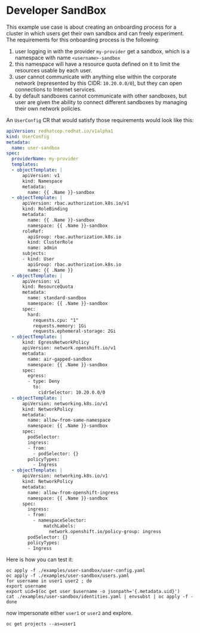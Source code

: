 # Developer SandBox

This example use case is about creating an onboarding process for a cluster in which users get their own sandbox and can freely experiment.
The requirements for this onboarding process is the following:

1. user logging in with the provider `my-provider` get a sandbox, which is a namespace with name `<username>-sandbox`
2. this namespace will have a resource quota defined on it to limit the resources usable by each user.
3. user cannot communicate with anything else within the corporate network (represented by this CIDR: `10.20.0.0/0`), but they can open connections to Internet services.
4. by default sandboxes cannot communicate with other sandboxes, but user are given the ability to connect different sandboxes by managing their own network policies.

An `UserConfig` CR that would satisfy those requirements would look like this:

```yaml
apiVersion: redhatcop.redhat.io/v1alpha1
kind: UserConfig
metadata:
  name: user-sandbox
spec:
  providerName: my-provider
  templates:
  - objectTemplate: |
      apiVersion: v1
      kind: Namespace
      metadata:
        name: {{ .Name }}-sandbox
  - objectTemplate: |
      apiVersion: rbac.authorization.k8s.io/v1
      kind: RoleBinding
      metadata:
        name: {{ .Name }}-sandbox
        namespace: {{ .Name }}-sandbox
      roleRef:
        apiGroup: rbac.authorization.k8s.io
        kind: ClusterRole
        name: admin
      subjects:
      - kind: User
        apiGroup: rbac.authorization.k8s.io
        name: {{ .Name }}
  - objectTemplate: |
      apiVersion: v1
      kind: ResourceQuota
      metadata:
        name: standard-sandbox
        namespace: {{ .Name }}-sandbox
      spec:
        hard:
          requests.cpu: "1"
          requests.memory: 1Gi
          requests.ephemeral-storage: 2Gi
  - objectTemplate: |
      kind: EgressNetworkPolicy
      apiVersion: network.openshift.io/v1
      metadata:
        name: air-gapped-sandbox
        namespace: {{ .Name }}-sandbox
      spec:
        egress:
        - type: Deny
          to:
            cidrSelector: 10.20.0.0/0
  - objectTemplate: |
      apiVersion: networking.k8s.io/v1
      kind: NetworkPolicy
      metadata:
        name: allow-from-same-namespace
        namespace: {{ .Name }}-sandbox
      spec:
        podSelector:
        ingress:
        - from:
          - podSelector: {}
        policyTypes:
          - Ingress
  - objectTemplate: |
      apiVersion: networking.k8s.io/v1
      kind: NetworkPolicy
      metadata:
        name: allow-from-openshift-ingress
        namespace: {{ .Name }}-sandbox
      spec:
        ingress:
        - from:
          - namespaceSelector:
              matchLabels:
                network.openshift.io/policy-group: ingress
        podSelector: {}
        policyTypes:
        - Ingress
```

Here is how you can test it:

```shell
oc apply -f ./examples/user-sandbox/user-config.yaml
oc apply -f ./examples/user-sandbox/users.yaml
for username in user1 user2 ; do
export username
export uid=$(oc get user $username -o jsonpath='{.metadata.uid}')
cat ./examples/user-sandbox/identities.yaml | envsubst | oc apply -f -
done
```

now impersonate either `user1` or `user2` and explore.

```shell
oc get projects --as=user1
```
